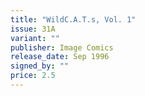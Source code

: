```yaml
---
title: "WildC.A.T.s, Vol. 1"
issue: 31A
variant: ""
publisher: Image Comics
release_date: Sep 1996
signed_by: ""
price: 2.5
---
```

